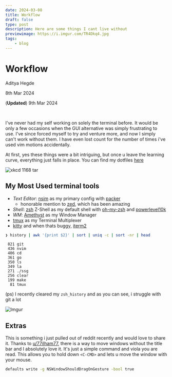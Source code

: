 ```yaml
---
date: 2024-03-08
title: Workflow
draft: false
type: post
description: Here are some things I cant live without
previewimage: https://i.imgur.com/TR4Dkq4.jpg 
tags:
    - blog
---
```


# Workflow

Aditya Hegde

8th Mar 2024

(**Updated**) 9th Mar 2024

<br/>

I've never had my self working on solely the terminal before. It would be only a few occasions when the GUI alternative was simply frustrating to use. I've since forced myself to try and venture more, and now I simply can't work without them. I have even lost count for the number of times i've used vim motions accidentally.

At first, yes these things were a bit intriguing, but once u leave the learning curve, everything just falls in place. You can find my dotfiles [here](https://github.com/bwaklog) 

![xkcd 1168 tar](https://imgs.xkcd.com/comics/tar_2x.png)

## My Most Used terminal tools

- *Text Editor*: [nsim](https://neovim.io/) as my primary config with [packer](https://github.com/wbthomason/packer.nvim)
    - honorable mention to [zed](https://zed.dev/), which has been amazing
- *Shell*: [zsh](https://en.wikipedia.org/wiki/Z_shell) Z-Shell as my default shell with [oh-my-zsh](https://ohmyz.sh/) and [powerlevel10k](https://github.com/romkatv/powerlevel10k)
- *WM*: [Amethyst](https://github.com/ianyh/Amethyst) as my Window Manager
- [tmux](https://github.com/tmux/tmux/wiki) as my Terminal Multiplexer
- [kitty](https://sw.kovidgoyal.net/kitty/) and when thats buggy, [iterm2](https://iterm2.com/)


```bash
❯ history | awk '{print $2}' | sort | uniq -c | sort -nr | head
```
```text
 821 git
 436 nvim
 406 cd
 361 go
 350 ls
 349 la
 271 ./ssg
 256 clear
 199 make
  81 tmux
```
(ps) I recently cleared my `zsh_history` and as you can see, i struggle with git a lot

![Imgur](https://i.imgur.com/TR4Dkq4.jpg)

## Extras

This is something i just pulled out of reddit recently and would love to share it. Thanks to [u/77ilham77](https://reddit.com/u/77ilham77), there is a way to move windows without the title bar and I absolutely love it. It's just a simple command and viola you are read. This allows you to hold down `<C-CMD>` and lets u move the window with your mouse.

```bash
defaults write -g NSWindowShouldDragOnGesture -bool true 
```
